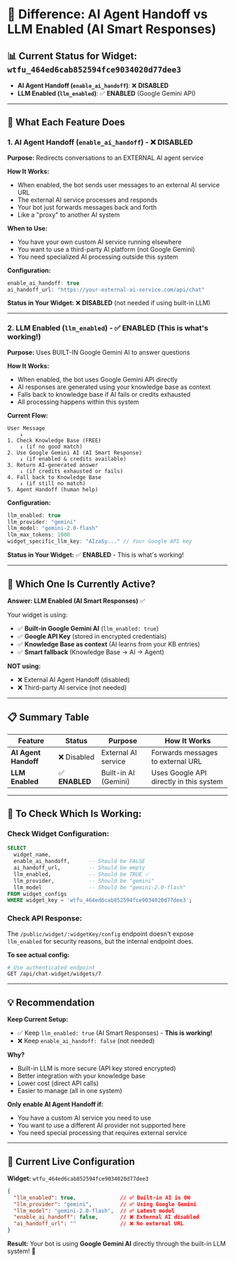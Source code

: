 # 🤖 Difference: AI Agent Handoff vs LLM Enabled (AI Smart Responses)

## 📊 Current Status for Widget: `wtfu_464ed6cab852594fce9034020d77dee3`

- **AI Agent Handoff (`enable_ai_handoff`)**: ❌ **DISABLED**
- **LLM Enabled (`llm_enabled`)**: ✅ **ENABLED** (Google Gemini API)

---

## 🔄 What Each Feature Does

### 1. **AI Agent Handoff (`enable_ai_handoff`)** - ❌ DISABLED

**Purpose:** Redirects conversations to an EXTERNAL AI agent service

**How It Works:**
- When enabled, the bot sends user messages to an external AI service URL
- The external AI service processes and responds
- Your bot just forwards messages back and forth
- Like a "proxy" to another AI system

**When to Use:**
- You have your own custom AI service running elsewhere
- You want to use a third-party AI platform (not Google Gemini)
- You need specialized AI processing outside this system

**Configuration:**
```javascript
enable_ai_handoff: true
ai_handoff_url: "https://your-external-ai-service.com/api/chat"
```

**Status in Your Widget:** ❌ **DISABLED** (not needed if using built-in LLM)

---

### 2. **LLM Enabled (`llm_enabled`)** - ✅ **ENABLED** (This is what's working!)

**Purpose:** Uses BUILT-IN Google Gemini AI to answer questions

**How It Works:**
- When enabled, the bot uses Google Gemini API directly
- AI responses are generated using your knowledge base as context
- Falls back to knowledge base if AI fails or credits exhausted
- All processing happens within this system

**Current Flow:**
```
User Message
    ↓
1. Check Knowledge Base (FREE)
    ↓ (if no good match)
2. Use Google Gemini AI (AI Smart Response)
    ↓ (if enabled & credits available)
3. Return AI-generated answer
    ↓ (if credits exhausted or fails)
4. Fall back to Knowledge Base
    ↓ (if still no match)
5. Agent Handoff (human help)
```

**Configuration:**
```javascript
llm_enabled: true
llm_provider: "gemini"
llm_model: "gemini-2.0-flash"
llm_max_tokens: 1000
widget_specific_llm_key: "AIzaSy..." // Your Google API key
```

**Status in Your Widget:** ✅ **ENABLED** - This is what's working!

---

## 🎯 Which One Is Currently Active?

**Answer: LLM Enabled (AI Smart Responses)** ✅

Your widget is using:
- ✅ **Built-in Google Gemini AI** (`llm_enabled: true`)
- ✅ **Google API Key** (stored in encrypted credentials)
- ✅ **Knowledge Base as context** (AI learns from your KB entries)
- ✅ **Smart fallback** (Knowledge Base → AI → Agent)

**NOT using:**
- ❌ External AI Agent Handoff (disabled)
- ❌ Third-party AI service (not needed)

---

## 📋 Summary Table

| Feature | Status | Purpose | How It Works |
|---------|--------|---------|--------------|
| **AI Agent Handoff** | ❌ Disabled | External AI service | Forwards messages to external URL |
| **LLM Enabled** | ✅ **ENABLED** | Built-in AI (Gemini) | Uses Google API directly in this system |

---

## 🔧 To Check Which Is Working:

### Check Widget Configuration:
```sql
SELECT 
  widget_name,
  enable_ai_handoff,      -- Should be FALSE
  ai_handoff_url,         -- Should be empty
  llm_enabled,            -- Should be TRUE ✅
  llm_provider,           -- Should be "gemini"
  llm_model               -- Should be "gemini-2.0-flash"
FROM widget_configs
WHERE widget_key = 'wtfu_464ed6cab852594fce9034020d77dee3';
```

### Check API Response:
The `/public/widget/:widgetKey/config` endpoint doesn't expose `llm_enabled` for security reasons, but the internal endpoint does.

**To see actual config:**
```bash
# Use authenticated endpoint
GET /api/chat-widget/widgets/7
```

---

## 💡 Recommendation

**Keep Current Setup:**
- ✅ Keep `llm_enabled: true` (AI Smart Responses) - **This is working!**
- ❌ Keep `enable_ai_handoff: false` (not needed)

**Why?**
- Built-in LLM is more secure (API key stored encrypted)
- Better integration with your knowledge base
- Lower cost (direct API calls)
- Easier to manage (all in one system)

**Only enable AI Agent Handoff if:**
- You have a custom AI service you need to use
- You want to use a different AI provider not supported here
- You need special processing that requires external service

---

## 🚀 Current Live Configuration

**Widget:** `wtfu_464ed6cab852594fce9034020d77dee3`

```json
{
  "llm_enabled": true,              // ✅ Built-in AI is ON
  "llm_provider": "gemini",         // ✅ Using Google Gemini
  "llm_model": "gemini-2.0-flash",  // ✅ Latest model
  "enable_ai_handoff": false,       // ❌ External AI disabled
  "ai_handoff_url": ""              // ❌ No external URL
}
```

**Result:** Your bot is using **Google Gemini AI** directly through the built-in LLM system! 🎉

